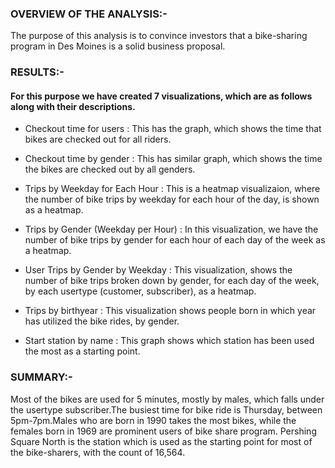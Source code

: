 ### OVERVIEW OF THE ANALYSIS:-

The purpose of this analysis is to convince investors that a bike-sharing program in Des Moines is a solid business proposal.

### RESULTS:-
#### For this purpose we have created 7 visualizations, which are as follows along with their descriptions.
* Checkout time for users :
 This has the graph, which shows the time that bikes are checked out for all riders.

* Checkout time by gender :
This has similar graph, which shows the time the bikes are checked out by all genders.

* Trips by Weekday for Each Hour :
This is a heatmap visualizaion, where the number of bike trips by weekday for each hour of the day, is shown as a heatmap.

* Trips by Gender (Weekday per Hour) :
In this visualization, we have the number of bike trips by gender for each hour of each day of the week as a heatmap.

* User Trips by Gender by Weekday :
This visualization, shows the number of bike trips broken down by gender, for each day of the week, by each usertype (customer, subscriber), as a heatmap.

* Trips by birthyear :
This visualization shows people born in which year has utilized the bike rides, by gender.

* Start station by name :
This graph shows which station has been used the most as a starting point.


### SUMMARY:-
Most of the bikes are used for 5 minutes, mostly by males, which falls under the usertype subscriber.The busiest time for bike ride is Thursday, between 5pm-7pm.Males who are born in 1990 takes the most bikes, while the females born in 1969 are prominent users of bike share program.
Pershing Square North is the station which is used as the starting point for most of the bike-sharers, with the count of 16,564.

